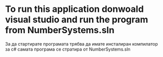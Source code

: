 # To run this application donwoald visual studio and run the program from NumberSystems.sln
За да стартирате програмата трябва да имате инсталиран компилатор за c# самата програма се стратира от NumberSystems.sln
